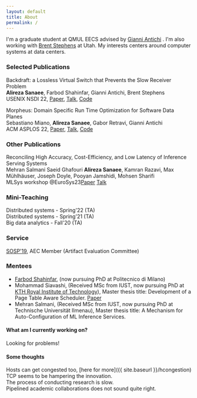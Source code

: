 ```yaml
---
layout: default
title: About
permalink: /
---
```


I'm a graduate student at QMUL EECS advised by [Gianni Antichi](https://gianniantichi.github.io/)
. I'm also working with [Brent Stephens](https://www.cs.utah.edu/~brent/)
 at Utah. My interests centers around computer systems at data centers.

### Selected Publications
Backdraft: a Lossless Virtual Switch that Prevents the Slow Receiver Problem  
**Alireza Sanaee**, Farbod Shahinfar, Gianni Antichi, Brent Stephens  
USENIX NSDI 22, [Paper](https://www.usenix.org/system/files/nsdi22-paper-sanaee.pdf), [Talk](https://youtu.be/ovUH3Yjl37o), [Code](https://youtu.be/ovUH3Yjl37o)  

Morpheus: Domain Specific Run Time Optimization for Software Data Planes  
Sebastiano Miano, **Alireza Sanaee**, Gabor Retravi, Gianni Antichi  
ACM ASPLOS 22, [Paper](https://dl.acm.org/doi/10.1145/3503222.3507769), [Talk](https://youtu.be/PDUVUv39CUQ), [Code](https://github.com/Morpheus-compiler/Morpheus)  

### Other Publications
Reconciling High Accuracy, Cost-Efficiency, and Low Latency of Inference Serving Systems  
Mehran Salmani Saeid Ghafouri **Alireza Sanaee**, Kamran Razavi, Max Mühlhäuser, Joseph Doyle, Pooyan Jamshidi, Mohsen Sharifi  
MLSys workshop @EuroSys23[Paper](https://dl.acm.org/doi/abs/10.1145/3578356.3592578) [Talk](https://www.youtube.com/watch?v=sVbLuNO-25o)  



### Mini-Teaching
Distributed systems - Spring'22 (TA)  
Distributed systems - Spring'21 (TA)  
Big data analytics - Fall'20 (TA)

### Service
[SOSP'19](https://sysartifacts.github.io), AEC Member (Artifact Evaluation Committee)

### Mentees
- [Farbod Shahinfar](https://fshahinfar1.github.io/), (now pursuing PhD at Politecnico di Milano)  
- Mohammad Siavashi, (Received MSc from IUST, now pursuing PhD at [KTH Royal Institute of Technology](https://www.kth.se/)), Master thesis title: Development of a Page Table Aware Scheduler. [Paper]()  
- Mehran Salmani, (Received MSc from IUST, now pursuing PhD at Technische Universität Ilmenau), Master thesis title: A Mechanism for Auto-Configuration of ML Inference Services.  

#### What am I currently working on?
Looking for problems! 

#### Some thoughts
Hosts can get congested too, [here for more]({{ site.baseurl }}/hcongestion)  
TCP seems to be hampering the innovation.  
The process of conducting research is slow.  
Pipelined academic collaborations does not sound quite right.
